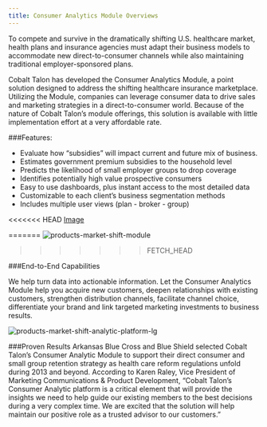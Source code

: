 ```yaml
---
title: Consumer Analytics Module Overviews
---
```


To compete and survive in the dramatically shifting U.S. healthcare market, health plans and insurance agencies must adapt their business models to accommodate new direct-to-consumer channels while also maintaining traditional employer-sponsored plans.

Cobalt Talon has developed the Consumer Analytics Module, a point solution designed to address the shifting healthcare insurance marketplace. Utilizing the Module, companies can leverage consumer data to drive sales and marketing strategies in a direct-to-consumer world. Because of the nature of Cobalt Talon’s module offerings, this solution is available with little implementation effort at a very affordable rate.

###Features:
* Evaluate how “subsidies” will impact current and future mix of business.
* Estimates government premium subsidies to the household level
* Predicts the likelihood of small employer groups to drop coverage
* Identifies potentially high value prospective consumers
* Easy to use dashboards, plus instant access to the most detailed data
* Customizable to each client’s business segmentation methods
* Includes multiple user views (plan - broker - group)



<<<<<<< HEAD
[Image]

[Image]: http://www.daziumdesign.com/14042_cobalttalon/products-market-shift-module-new.jpg
=======
![products-market-shift-module](/images/solutions/products-market-shift-module.jpg)
>>>>>>> FETCH_HEAD


###End-to-End Capabilities

We help turn data into actionable information. Let the Consumer Analytics Module help you acquire new customers, deepen relationships with existing customers, strengthen distribution channels, facilitate channel choice, differentiate your brand and link targeted marketing investments to business results.

![products-market-shift-analytic-platform-lg](/images/solutions/products-market-shift-analytic-platform-lg.jpg)

###Proven Results
Arkansas Blue Cross and Blue Shield selected Cobalt Talon’s Consumer Analytic Module to support their direct consumer and small group retention strategy as health care reform regulations unfold during 2013 and beyond.  According to Karen Raley, Vice President of Marketing Communications & Product Development, “Cobalt Talon’s Consumer Analytic platform is a critical element that will provide the insights we need to help guide our existing members to the best decisions during a very complex time.  We are excited that the solution will help maintain our positive role as a trusted advisor to our customers.”
